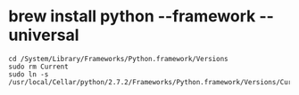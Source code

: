 # brew install python --framework --universal

    cd /System/Library/Frameworks/Python.framework/Versions
    sudo rm Current
    sudo ln -s /usr/local/Cellar/python/2.7.2/Frameworks/Python.framework/Versions/Current
